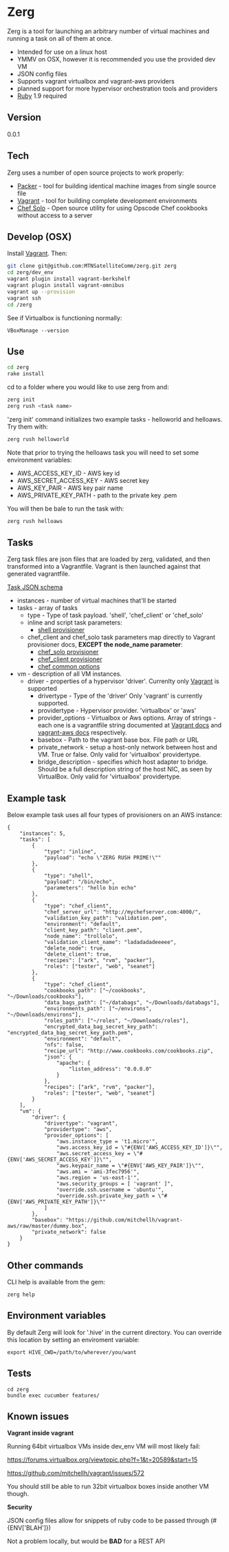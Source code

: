 Zerg
=========

Zerg is a tool for launching an arbitrary number of virtual machines and running a task on all of them at once. 

  - Intended for use on a linux host
  - YMMV on OSX, however it is recommended you use the provided dev VM
  - JSON config files
  - Supports vagrant virtualbox and vagrant-aws providers
  - planned support for more hypervisor orchestration tools and providers
  - [Ruby] 1.9 required

Version
----

0.0.1

Tech
-----------

Zerg uses a number of open source projects to work properly:

* [Packer] - tool for building identical machine images from single source file
* [Vagrant] - tool for building complete development environments
* [Chef Solo] - Open source utility for using Opscode Chef cookbooks without access to a server

Develop (OSX)
--------------
Install [Vagrant]. Then:

```sh
git clone git@github.com:MTNSatelliteComm/zerg.git zerg
cd zerg/dev_env
vagrant plugin install vagrant-berkshelf
vagrant plugin install vagrant-omnibus
vagrant up --provision
vagrant ssh
cd /zerg
```

See if Virtualbox is functioning normally:
```
VBoxManage --version

```

Use
--------------

```sh
cd zerg
rake install
```

cd to a folder where you would like to use zerg from and:

```sh
zerg init
zerg rush <task name>
```

'zerg init' command initializes two example tasks - helloworld and helloaws. Try them with:

```sh
zerg rush helloworld
```

Note that prior to trying the helloaws task you will need to set some environment variables:

- AWS_ACCESS_KEY_ID - AWS key id
- AWS_SECRET_ACCESS_KEY - AWS secret key
- AWS_KEY_PAIR - AWS key pair name
- AWS_PRIVATE_KEY_PATH - path to the private key .pem

You will then be bale to run the task with:

```sh
zerg rush helloaws
```

Tasks
--------------
Zerg task files are json files that are loaded by zerg, validated, and then transformed into a Vagrantfile. Vagrant is then launched against that generated vagrantfile.

[Task JSON schema](ke.schema)

- instances - number of virtual machines that'll be started
- tasks - array of tasks
    - type - Type of task payload. 'shell', 'chef_client' or 'chef_solo'
    - inline and script task parameters: 
        - [shell provisioner]
    - chef_client and chef_solo task parameters map directly to Vagrant provisioner docs, **EXCEPT the node_name parameter**:
        - [chef_solo provisioner]
        - [chef_client provisioner]
        - [chef common options]
- vm - description of all VM instances.
    - driver - properties of a hypervisor 'driver'. Currenlty only [Vagrant] is supported
        - drivertype - Type of the 'driver' Only 'vagrant' is currently supported.
        - providertype - Hypervisor provider. 'virtualbox' or 'aws'
        - provider_options - Virtualbox or Aws options. Array of strings - each one is a vagrantfile string documented at [Vagrant docs] and [vagrant-aws docs] respectively.
        - basebox - Path to the vagrant base box. File path or URL
        - private_network - setup a host-only network between host and VM. True or false. Only valid for 'virtualbox' providertype.
        - bridge_description - specifies which host adapter to bridge. Should be a full description string of the host NIC, as seen by VirtualBox. Only valid for 'virtualbox' providertype.

Example task
--------------

Below example task uses all four types of provisioners on an AWS instance:

```
{
    "instances": 5,
    "tasks": [
        {
            "type": "inline",
            "payload": "echo \"ZERG RUSH PRIME!\""
        },
        {
            "type": "shell",
            "payload": "/bin/echo",
            "parameters": "hello bin echo"
        },
        {
            "type": "chef_client",
            "chef_server_url": "http://mychefserver.com:4000/",
            "validation_key_path": "validation.pem",
            "environment": "default",
            "client_key_path": "client.pem",
            "node_name": "trollolo",
            "validation_client_name": "ladadadadeeeee",
            "delete_node": true,
            "delete_client": true,
            "recipes": ["ark", "rvm", "packer"],
            "roles": ["tester", "web", "seanet"]
        },
        {
            "type": "chef_client",
            "cookbooks_path": ["~/cookbooks", "~/Downloads/cookbooks"],
            "data_bags_path": ["~/databags", "~/Downloads/databags"],
            "environments_path": ["~/environs", "~/Downloads/environs"],
            "roles_path": ["~/roles", "~/Downloads/roles"],
            "encrypted_data_bag_secret_key_path": "encrypted_data_bag_secret_key_path.pem",
            "environment": "default",
            "nfs": false,
            "recipe_url": "http://www.cookbooks.com/cookbooks.zip",
            "json": {
                "apache": {
                    "listen_address": "0.0.0.0"
                }
            },
            "recipes": ["ark", "rvm", "packer"],
            "roles": ["tester", "web", "seanet"]
        }                    
    ],
    "vm": {
        "driver": {
            "drivertype": "vagrant",
            "providertype": "aws",
            "provider_options": [
                "aws.instance_type = 't1.micro'",
                "aws.access_key_id = \"#{ENV['AWS_ACCESS_KEY_ID']}\"",
                "aws.secret_access_key = \"#{ENV['AWS_SECRET_ACCESS_KEY']}\"",
                "aws.keypair_name = \"#{ENV['AWS_KEY_PAIR']}\"",
                "aws.ami = 'ami-3fec7956'",
                "aws.region = 'us-east-1'",
                "aws.security_groups = [ 'vagrant' ]",
                "override.ssh.username = 'ubuntu'",
                "override.ssh.private_key_path = \"#{ENV['AWS_PRIVATE_KEY_PATH']}\""
            ]
        },
        "basebox": "https://github.com/mitchellh/vagrant-aws/raw/master/dummy.box",
        "private_network": false
    }
}
```

Other commands
--------------
CLI help is available from the gem:

```
zerg help
```

Environment variables
--------------
By default Zerg will look for '.hive' in the current directory. You can override this location by setting an enviroment variable:

```
export HIVE_CWD=/path/to/wherever/you/want
```

Tests
--------------

```
cd zerg
bundle exec cucumber features/
```

Known issues
--------------

__Vagrant inside vagrant__

Running 64bit virtualbox VMs inside dev_env VM will most likely fail:

https://forums.virtualbox.org/viewtopic.php?f=1&t=20589&start=15

https://github.com/mitchellh/vagrant/issues/572

You should still be able to run 32bit virtualbox boxes inside another VM though.

__Security__

JSON config files allow for snippets of ruby code to be passed through (#{ENV['BLAH']})

Not a problem locally, but would be **BAD** for a REST API


[Vagrant]:http://wwww.vagrantup.com
[Vagrant docs]:http://docs.vagrantup.com/v2/virtualbox/configuration.html
[vagrant-aws docs]:https://github.com/mitchellh/vagrant-aws
[Packer]:http://www.packer.io
[Chef Solo]:http://docs.opscode.com/chef_solo.html
[Ruby]:https://www.ruby-lang.org
[schema]:http://json-schema.org
[chef_solo provisioner]:http://docs.vagrantup.com/v2/provisioning/chef_solo.html
[chef_client provisioner]:https://docs.vagrantup.com/v2/provisioning/chef_client.html
[chef common options]:http://docs.vagrantup.com/v2/provisioning/chef_common.html
[shell provisioner]:http://docs.vagrantup.com/v2/provisioning/shell.html